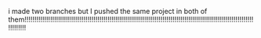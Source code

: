 i made two branches but I pushed the same project in both of them!!!!!!!!!!!!!!!!!!!!!!!!!!!!!!!!!!!!!!!!!!!!!!!!!!!!!!!!!!!!!!!!!!!!!!!!!!!!!!!!!!!!!!!!!!!!!!!!!!!!!!!!!!!!!!!!!!!!!!!!!!!!!
